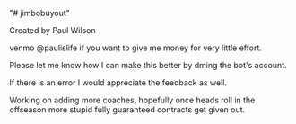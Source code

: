 "# jimbobuyout" 


Created by Paul Wilson


venmo @paulislife if you want to give me money for very little effort. 


Please let me know how I can make this better by dming the bot's account. 


If there is an error I would appreciate the feedback as well. 


Working on adding more coaches, hopefully once heads roll in the offseason more stupid fully guaranteed contracts get given out. 

